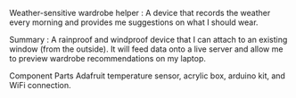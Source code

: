 Weather-sensitive wardrobe helper : 
A device that records the weather every morning and provides me suggestions on what I should wear.

Summary :
A rainproof and windproof device that I can attach to an existing window (from the outside). It will feed data onto a live server and allow me to preview wardrobe recommendations on my laptop.

Component Parts
Adafruit temperature sensor, acrylic box, arduino kit, and WiFi connection. 
